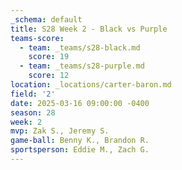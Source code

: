 ```yaml
---
_schema: default
title: S28 Week 2 - Black vs Purple
teams-score:
  - team: _teams/s28-black.md
    score: 19
  - team: _teams/s28-purple.md
    score: 12
location: _locations/carter-baron.md
field: '2'
date: 2025-03-16 09:00:00 -0400
season: 28
week: 2
mvp: Zak S., Jeremy S.
game-ball: Benny K., Brandon R.
sportsperson: Eddie M., Zach G.
---
```

